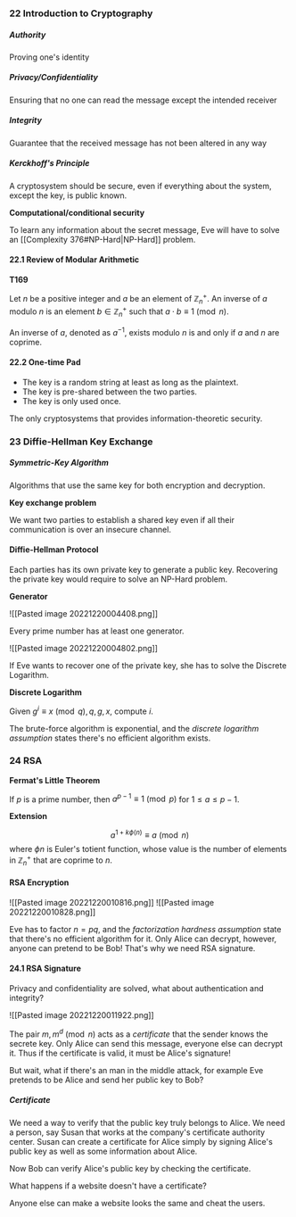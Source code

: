 ### 22 Introduction to Cryptography

##### Authority

Proving one's identity

##### Privacy/Confidentiality

Ensuring that no one can read the message except the intended receiver

##### Integrity

Guarantee that the received message has not been altered in any way

##### Kerckhoff's Principle

A cryptosystem should be secure, even if everything about the system, except the key, is public known.

**Computational/conditional security**

To learn any information about the secret message, Eve will have to solve an [[Complexity 376#NP-Hard|NP-Hard]] problem.

#### 22.1 Review of Modular Arithmetic

**T169**

Let $n$ be a positive integer and $a$ be an element of $\mathbb{Z}_n^+$. An inverse of $a$ modulo $n$ is an element $b \in \mathbb{Z}_n^+$ such that $a \cdot b \equiv 1 \pmod{n}$.

An inverse of $a$, denoted as $a^{-1}$, exists modulo $n$ is and only if $a$ and $n$ are coprime.

#### 22.2 One-time Pad

* The key is a random string at least as long as the plaintext.
* The key is pre-shared between the two parties.
* The key is only used once.

The only cryptosystems that provides information-theoretic security.



### 23 Diffie-Hellman Key Exchange

##### Symmetric-Key Algorithm

Algorithms that use the same key for both encryption and decryption.

**Key exchange problem**

We want two parties to establish a shared key even if all their communication is over an insecure channel.

#### Diffie-Hellman Protocol

Each parties has its own private key to generate a public key. Recovering the private key would require to solve an NP-Hard problem.

**Generator**

![[Pasted image 20221220004408.png]]

Every prime number has at least one generator.

![[Pasted image 20221220004802.png]]

If Eve wants to recover one of the private key, she has to solve the Discrete Logarithm.

**Discrete Logarithm**

Given $g^i \equiv x \pmod{q}, q, g, x$, compute $i$.

The brute-force algorithm is exponential, and the *discrete logarithm assumption* states there's no efficient algorithm exists.



### 24 RSA

**Fermat's Little Theorem**

If $p$ is a prime number, then $a^{p-1} \equiv 1 \pmod{p}$  for $1 \leq a \leq p-1$.

**Extension**

$$
a^{1 + k \phi(n)} \equiv a \pmod{n}
$$
where $\phi{n}$ is Euler's totient function, whose value is the number of elements in $\mathbb{Z}_n^+$ that are coprime to $n$.

#### RSA Encryption

![[Pasted image 20221220010816.png]]
![[Pasted image 20221220010828.png]]

Eve has to factor $n = pq$, and the *factorization hardness assumption* state that there's no efficient algorithm for it. Only Alice can decrypt, however, anyone can pretend to be Bob! That's why we need RSA signature.

#### 24.1 RSA Signature

Privacy and confidentiality are solved, what about authentication and integrity?

![[Pasted image 20221220011922.png]]

The pair $m, m^d \pmod{n}$ acts as a *certificate* that the sender knows the secrete key. Only Alice can send this message, everyone else can decrypt it. Thus if the certificate is valid, it must be Alice's signature!

But wait, what if there's an man in the middle attack, for example Eve pretends to be Alice and send her public key to Bob?

##### Certificate

We need a way to verify that the public key truly belongs to Alice. We need a person, say Susan that works at the company's certificate authority center. Susan can create a certificate for Alice simply by signing Alice's public key as well as some information about Alice.

Now Bob can verify Alice's public key by checking the certificate. 

What happens if a website doesn't have a certificate?

Anyone else can make a website looks the same and cheat the users.





